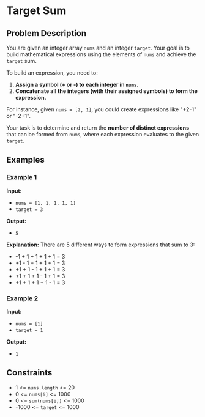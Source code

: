 # Target Sum

## Problem Description

You are given an integer array `nums` and an integer `target`. Your goal is to build mathematical expressions using the elements of `nums` and achieve the `target` sum.

To build an expression, you need to:

1. **Assign a symbol (+ or -) to each integer in `nums`.** 
2. **Concatenate all the integers (with their assigned symbols) to form the expression.**

For instance, given `nums = [2, 1]`, you could create expressions like "+2-1" or "-2+1".

Your task is to determine and return the **number of distinct expressions** that can be formed from `nums`, where each expression evaluates to the given `target`.

## Examples

### Example 1

**Input:** 
* `nums = [1, 1, 1, 1, 1]`
* `target = 3`

**Output:** 
* `5`

**Explanation:** There are 5 different ways to form expressions that sum to 3:

* -1 + 1 + 1 + 1 + 1 = 3
* +1 - 1 + 1 + 1 + 1 = 3
* +1 + 1 - 1 + 1 + 1 = 3
* +1 + 1 + 1 - 1 + 1 = 3
* +1 + 1 + 1 + 1 - 1 = 3

### Example 2

**Input:** 
* `nums = [1]`
* `target = 1`

**Output:**
* `1`

## Constraints

* 1 <= `nums.length` <= 20
* 0 <= `nums[i]` <= 1000
* 0 <= `sum(nums[i])` <= 1000
* -1000 <= `target` <= 1000 